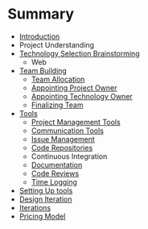 # Summary

* [Introduction](README.md)
* Project Understanding
* [Technology Selection Brainstorming](TECHNOLOGY_SELECTION_BRAINSTORMING.md)
   * Web
* [Team Building](TEAM_BUILDING.md)
   * [Team Allocation](TEAM_ALLOCATION.md)
   * [Appointing Project Owner](APPOINTING_PROJECT_OWNER.md)
   * [Appointing Technology Owner](APPOINTING_TECHNOLOGY_OWNER.md)
   * [Finalizing Team](FINALIZING_TEAM.md)
* [Tools](ARSENAL.md)
   * [Project Management Tools](PROJECT_MANAGEMENT_TOOLS.md)
   * [Communication Tools](COMMUNICATION_TOOLS.md)
   * [Issue Management](ISSUE_MANAGEMENT.md)
   * [Code Repositories](CODE_REPOSITORIES.md)
   * Continuous Integration
   * [Documentation](DOCUMENTATION.md)
   * [Code Reviews](CODE_REVIEWS.md)
   * [Time Logging](TIME_LOGGING.md)
* [Setting Up tools](SETTING_UP_TOOLS.md)
* [Design Iteration](DESIGN_ITERATION.md)
* [Iterations](ITERATIONS.md)
* [Pricing Model](PRICING_MODEL.md)

